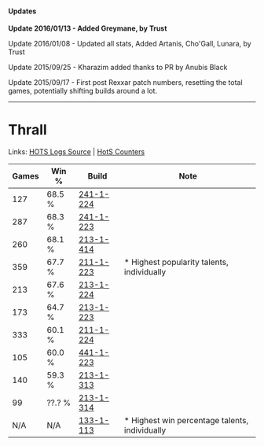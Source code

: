 #### Updates
**Update 2016/01/13 - Added Greymane, by Trust**

Update 2016/01/08 - Updated all stats, Added Artanis, Cho'Gall, Lunara, by Trust

Update 2015/09/25 - Kharazim added thanks to PR by Anubis Black

Update 2015/09/17 - First post Rexxar patch numbers, resetting the total games, potentially shifting builds around a lot.

***

# Thrall

Links: [HOTS Logs Source](https://www.hotslogs.com/Sitewide/HeroDetails?Hero=Thrall) | [HotS Counters](http://hotscounters.com/#/hero/Thrall)

Games  | Win %  | Build     | Note
-----  | -----  | -----     | ----
127    | 68.5 % | [241-1-224](http://www.heroesfire.com/hots/talent-calculator/thrall#lM5O) | 
287    | 68.3 % | [241-1-223](http://www.heroesfire.com/hots/talent-calculator/thrall#lM5N) | 
260    | 68.1 % | [213-1-414](http://www.heroesfire.com/hots/talent-calculator/thrall#kHnM) | 
359    | 67.7 % | [211-1-223](http://www.heroesfire.com/hots/talent-calculator/thrall#kCrt) | * Highest popularity talents, individually
213    | 67.6 % | [213-1-224](http://www.heroesfire.com/hots/talent-calculator/thrall#kHkO) | 
173    | 64.7 % | [213-1-223](http://www.heroesfire.com/hots/talent-calculator/thrall#kHkN) | 
333    | 60.1 % | [211-1-224](http://www.heroesfire.com/hots/talent-calculator/thrall#kCru) | 
105    | 60.0 % | [441-1-223](http://www.heroesfire.com/hots/talent-calculator/thrall#s-NN) | 
140    | 59.3 % | [213-1-313](http://www.heroesfire.com/hots/talent-calculator/thrall#kHln) | 
99     | ??.? % | [213-1-314](http://www.heroesfire.com/hots/talent-calculator/thrall#kHlo) | 
N/A    | N/A    | [133-1-113](http://www.heroesfire.com/hots/talent-calculator/thrall#hEOf) | * Highest win percentage talents, individually
